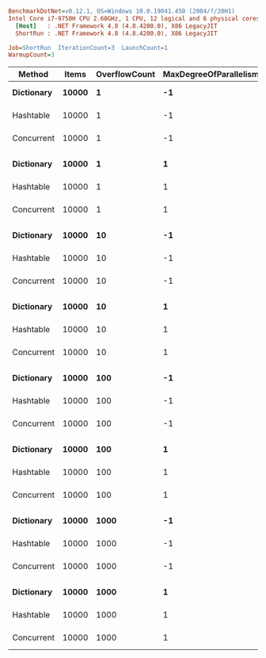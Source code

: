 ``` ini

BenchmarkDotNet=v0.12.1, OS=Windows 10.0.19041.450 (2004/?/20H1)
Intel Core i7-9750H CPU 2.60GHz, 1 CPU, 12 logical and 6 physical cores
  [Host]   : .NET Framework 4.8 (4.8.4200.0), X86 LegacyJIT
  ShortRun : .NET Framework 4.8 (4.8.4200.0), X86 LegacyJIT

Job=ShortRun  IterationCount=3  LaunchCount=1  
WarmupCount=3  

```
|     Method | Items | OverflowCount | MaxDegreeOfParallelism |       Mean |       Error |     StdDev |  Ratio | RatioSD |
|----------- |------ |-------------- |----------------------- |-----------:|------------:|-----------:|-------:|--------:|
| **Dictionary** | **10000** |             **1** |                     **-1** |   **2.621 ms** |   **1.6234 ms** |  **0.0890 ms** |   **1.00** |    **0.00** |
|  Hashtable | 10000 |             1 |                     -1 |  19.281 ms |   5.8007 ms |  0.3180 ms |   7.37 |    0.35 |
| Concurrent | 10000 |             1 |                     -1 |  44.384 ms |  41.3122 ms |  2.2645 ms |  16.97 |    1.37 |
|            |       |               |                        |            |             |            |        |         |
| **Dictionary** | **10000** |             **1** |                      **1** |   **1.484 ms** |   **0.3541 ms** |  **0.0194 ms** |   **1.00** |    **0.00** |
|  Hashtable | 10000 |             1 |                      1 |   1.507 ms |   0.4973 ms |  0.0273 ms |   1.02 |    0.01 |
| Concurrent | 10000 |             1 |                      1 | 212.258 ms |  31.5627 ms |  1.7301 ms | 143.09 |    2.47 |
|            |       |               |                        |            |             |            |        |         |
| **Dictionary** | **10000** |            **10** |                     **-1** |   **2.736 ms** |   **1.6103 ms** |  **0.0883 ms** |   **1.00** |    **0.00** |
|  Hashtable | 10000 |            10 |                     -1 |  17.973 ms |  15.3058 ms |  0.8390 ms |   6.57 |    0.36 |
| Concurrent | 10000 |            10 |                     -1 |  48.152 ms |  20.4186 ms |  1.1192 ms |  17.62 |    0.82 |
|            |       |               |                        |            |             |            |        |         |
| **Dictionary** | **10000** |            **10** |                      **1** |   **1.481 ms** |   **0.6046 ms** |  **0.0331 ms** |   **1.00** |    **0.00** |
|  Hashtable | 10000 |            10 |                      1 |   1.472 ms |   0.5178 ms |  0.0284 ms |   0.99 |    0.00 |
| Concurrent | 10000 |            10 |                      1 | 210.376 ms |   9.5316 ms |  0.5225 ms | 142.07 |    2.85 |
|            |       |               |                        |            |             |            |        |         |
| **Dictionary** | **10000** |           **100** |                     **-1** |   **2.841 ms** |   **1.5985 ms** |  **0.0876 ms** |   **1.00** |    **0.00** |
|  Hashtable | 10000 |           100 |                     -1 |  20.089 ms |  62.6553 ms |  3.4344 ms |   7.09 |    1.33 |
| Concurrent | 10000 |           100 |                     -1 |  75.102 ms |  98.8278 ms |  5.4171 ms |  26.47 |    2.37 |
|            |       |               |                        |            |             |            |        |         |
| **Dictionary** | **10000** |           **100** |                      **1** |   **1.501 ms** |   **0.4236 ms** |  **0.0232 ms** |   **1.00** |    **0.00** |
|  Hashtable | 10000 |           100 |                      1 |   1.511 ms |   0.5985 ms |  0.0328 ms |   1.01 |    0.01 |
| Concurrent | 10000 |           100 |                      1 | 211.653 ms | 136.5089 ms |  7.4825 ms | 141.09 |    7.22 |
|            |       |               |                        |            |             |            |        |         |
| **Dictionary** | **10000** |          **1000** |                     **-1** |   **2.973 ms** |   **0.9789 ms** |  **0.0537 ms** |   **1.00** |    **0.00** |
|  Hashtable | 10000 |          1000 |                     -1 |  15.966 ms |  14.1667 ms |  0.7765 ms |   5.37 |    0.31 |
| Concurrent | 10000 |          1000 |                     -1 | 156.359 ms | 485.6083 ms | 26.6178 ms |  52.65 |    9.30 |
|            |       |               |                        |            |             |            |        |         |
| **Dictionary** | **10000** |          **1000** |                      **1** |   **1.504 ms** |   **0.4034 ms** |  **0.0221 ms** |   **1.00** |    **0.00** |
|  Hashtable | 10000 |          1000 |                      1 |   1.501 ms |   0.2069 ms |  0.0113 ms |   1.00 |    0.01 |
| Concurrent | 10000 |          1000 |                      1 | 211.096 ms |  20.8158 ms |  1.1410 ms | 140.42 |    2.80 |
